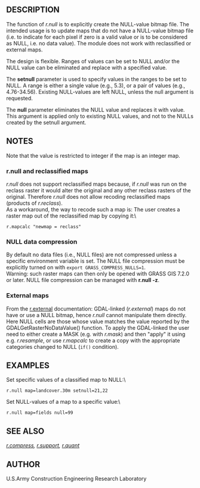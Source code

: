 ## DESCRIPTION

The function of *r.null* is to explicitly create the NULL-value bitmap
file. The intended usage is to update maps that do not have a NULL-value
bitmap file (i.e. to indicate for each pixel if zero is a valid value or
is to be considered as NULL, i.e. no data value). The module does not
work with reclassified or external maps.

The design is flexible. Ranges of values can be set to NULL and/or the
NULL value can be eliminated and replace with a specified value.

The **setnull** parameter is used to specify values in the ranges to be
set to NULL. A range is either a single value (e.g., 5.3), or a pair of
values (e.g., 4.76-34.56). Existing NULL-values are left NULL, unless
the null argument is requested.

The **null** parameter eliminates the NULL value and replaces it with
value. This argument is applied only to existing NULL values, and not to
the NULLs created by the setnull argument.

## NOTES

Note that the value is restricted to integer if the map is an integer
map.

### r.null and reclassified maps

*r.null* does not support reclassified maps because, if *r.null* was run
on the reclass raster it would alter the original and any other reclass
rasters of the original. Therefore *r.null* does not allow recoding
reclassified maps (products of *r.reclass*).\
As a workaround, the way to recode such a map is: The user creates a
raster map out of the reclassified map by copying it:\

```
r.mapcalc "newmap = reclass"
```

### NULL data compression

By default no data files (i.e., NULL files) are not compressed unless a
specific environment variable is set. The NULL file compression must be
explicitly turned on with `export GRASS_COMPRESS_NULLS=1`.\
Warning: such raster maps can then only be opened with GRASS GIS 7.2.0
or later. NULL file compression can be managed with **r.null -z**.

### External maps

From the [r.external](r.external.html) documentation: GDAL-linked
(*r.external*) maps do not have or use a NULL bitmap, hence *r.null*
cannot manipulate them directly. Here NULL cells are those whose value
matches the value reported by the GDALGetRasterNoDataValue() function.
To apply the GDAL-linked the user need to either create a MASK (e.g.
with *r.mask*) and then \"apply\" it using e.g. *r.resample*, or use
*r.mapcalc* to create a copy with the appropriate categories changed to
NULL (`if()` condition).

## EXAMPLES

Set specific values of a classified map to NULL:\

```
r.null map=landcover.30m setnull=21,22
```

Set NULL-values of a map to a specific value:\

```
r.null map=fields null=99
```

## SEE ALSO

*[r.compress](r.compress.html), [r.support](r.support.html),
[r.quant](r.quant.html)*

## AUTHOR

U.S.Army Construction Engineering Research Laboratory
